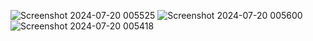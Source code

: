 ![Screenshot 2024-07-20 005525](https://github.com/user-attachments/assets/27718afa-f440-4d6e-beef-84014c5bf568)
![Screenshot 2024-07-20 005600](https://github.com/user-attachments/assets/1b4470e3-f1d0-407f-9b6d-61b982d06f13)
![Screenshot 2024-07-20 005418](https://github.com/user-attachments/assets/4f942ad0-dbd6-47be-bad8-0df4fc17c40b)
